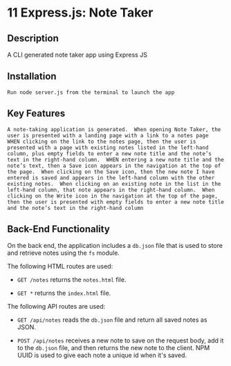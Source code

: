 # 11 Express.js: Note Taker

## Description

A CLI generated note taker app using Express JS


## Installation

```
Run node server.js from the terminal to launch the app
```


## Key Features

```
A note-taking application is generated.  When opening Note Taker, the user is presented with a landing page with a link to a notes page
WHEN clicking on the link to the notes page, then the user is presented with a page with existing notes listed in the left-hand column, plus empty fields to enter a new note title and the note’s text in the right-hand column.  WHEN entering a new note title and the note’s text, then a Save icon appears in the navigation at the top of the page.  When clicking on the Save icon, then the new note I have entered is saved and appears in the left-hand column with the other existing notes.  When clicking on an existing note in the list in the left-hand column, that note appears in the right-hand column.  When clicking on the Write icon in the navigation at the top of the page, then the user is presented with empty fields to enter a new note title and the note’s text in the right-hand column
```


## Back-End Functionality

On the back end, the application includes a `db.json` file that is used to store and retrieve notes using the `fs` module.  

The following HTML routes are used:

* `GET /notes` returns the `notes.html` file.

* `GET *` returns the `index.html` file.

The following API routes are used:

* `GET /api/notes` reads the `db.json` file and return all saved notes as JSON.

* `POST /api/notes` receives a new note to save on the request body, add it to the `db.json` file, and then returns the new note to the client. NPM UUID is used to give each note a unique id when it's saved.